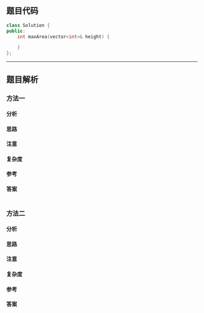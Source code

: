 

## 题目代码

```cpp
class Solution {
public:
    int maxArea(vector<int>& height) {

    }
};
```

---


## 题目解析


### 方法一

#### 分析

#### 思路

#### 注意

#### 复杂度

#### 参考

#### 答案

```cpp

```


### 方法二

#### 分析

#### 思路

#### 注意

#### 复杂度

#### 参考

#### 答案

```cpp

```


